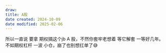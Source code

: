 ```yaml
---
draw:
title: A股
date created: 2024-10-09
date modified: 2025-02-06
---
```


所以一直说 要拿 期权搞这个jb A 股，不然你套牢老想着 等它解套 一等好几年。不如期权杠杆 一波 小仓，崩了也别想扛单了😅
